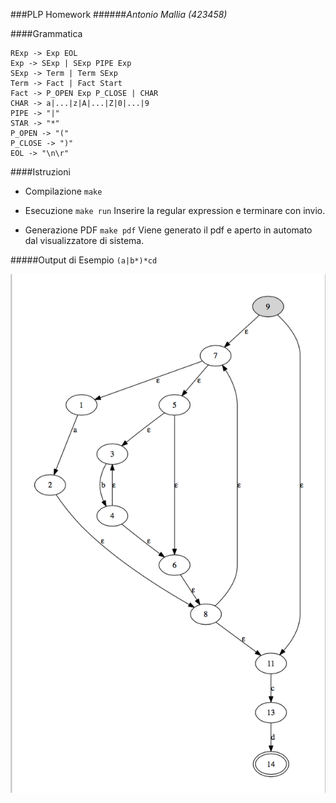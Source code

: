 ###PLP Homework
######*Antonio Mallia (423458)*

####Grammatica
```no-highlight
RExp -> Exp EOL
Exp -> SExp | SExp PIPE Exp
SExp -> Term | Term SExp
Term -> Fact | Fact Start  
Fact -> P_OPEN Exp P_CLOSE | CHAR 
CHAR -> a|...|z|A|...|Z|0|...|9
PIPE -> "|"
STAR -> "*"
P_OPEN -> "("
P_CLOSE -> ")"
EOL -> "\n\r"
```

####Istruzioni

- Compilazione
	``make``

- Esecuzione
	``make run``
	Inserire la regular expression e terminare con invio.

- Generazione PDF
	``make pdf``
	Viene generato il pdf e aperto in automato dal visualizzatore di sistema.

#####Output di Esempio
``(a|b*)*cd ``

![](./example.png)
